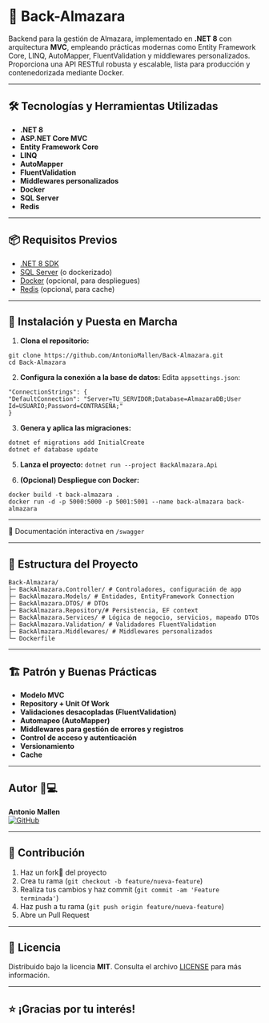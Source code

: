# 🚀 Back-Almazara

Backend para la gestión de Almazara, implementado en **.NET 8** con arquitectura **MVC**, empleando prácticas modernas como Entity Framework Core, LINQ, AutoMapper, FluentValidation y middlewares personalizados. Proporciona una API RESTful robusta y escalable, lista para producción y contenedorizada mediante Docker.

---

## 🛠️ Tecnologías y Herramientas Utilizadas

- **.NET 8**  
- **ASP.NET Core MVC**  
- **Entity Framework Core**  
- **LINQ**
- **AutoMapper**
- **FluentValidation**
- **Middlewares personalizados**
- **Docker**
- **SQL Server**
- **Redis**

---

## 📦 Requisitos Previos

- [.NET 8 SDK](https://dotnet.microsoft.com/download/dotnet/8.0)
- [SQL Server](https://www.microsoft.com/es-es/sql-server) (o dockerizado)
- [Docker](https://www.docker.com/) (opcional, para despliegues)
- [Redis](https://redis.io) (opcional, para cache)

---

## 🚀 Instalación y Puesta en Marcha

1. **Clona el repositorio:**
```
git clone https://github.com/AntonioMallen/Back-Almazara.git
cd Back-Almazara
```

2. **Configura la conexión a la base de datos:**
Edita `appsettings.json`:
```
"ConnectionStrings": {
"DefaultConnection": "Server=TU_SERVIDOR;Database=AlmazaraDB;User Id=USUARIO;Password=CONTRASEÑA;"
}
```

3. **Genera y aplica las migraciones:**
```
dotnet ef migrations add InitialCreate
dotnet ef database update
```

5. **Lanza el proyecto:**
`dotnet run --project BackAlmazara.Api`

6. **(Opcional) Despliegue con Docker:**
```
docker build -t back-almazara .
docker run -d -p 5000:5000 -p 5001:5001 --name back-almazara back-almazara
```

---

📝 Documentación interactiva en `/swagger`

---

## 📁 Estructura del Proyecto
```
Back-Almazara/
├─ BackAlmazara.Controller/ # Controladores, configuración de app
├─ BackAlmazara.Models/ # Entidades, EntityFramework Connection
├─ BackAlmazara.DTOS/ # DTOs
├─ BackAlmazara.Repository/# Persistencia, EF context
├─ BackAlmazara.Services/ # Lógica de negocio, servicios, mapeado DTOs
├─ BackAlmazara.Validation/ # Validadores FluentValidation
├─ BackAlmazara.Middlewares/ # Middlewares personalizados
└─ Dockerfile
```


---

## 🏗️ Patrón y Buenas Prácticas

- **Modelo MVC**
- **Repository + Unit Of Work**
- **Validaciones desacopladas (FluentValidation)**
- **Automapeo (AutoMapper)**
- **Middlewares para gestión de errores y registros**
- **Control de acceso y autenticación**
- **Versionamiento**
- **Cache**

---


## Autor 👨💻

**Antonio Mallen**  
[![GitHub](https://img.shields.io/badge/GitHub-Profile-blue?logo=github)](https://github.com/AntonioMallen)

---

## 🤝 Contribución

1. Haz un fork🍴 del proyecto
2. Crea tu rama (`git checkout -b feature/nueva-feature`)
3. Realiza tus cambios y haz commit (`git commit -am 'Feature terminada'`)
4. Haz push a tu rama (`git push origin feature/nueva-feature`)
5. Abre un Pull Request

---

## 📃 Licencia

Distribuido bajo la licencia **MIT**. Consulta el archivo [LICENSE](LICENSE) para más información.

---

## ⭐️ ¡Gracias por tu interés!

